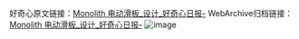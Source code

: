 好奇心原文链接：[Monolith 电动滑板_设计_好奇心日报-](https://www.qdaily.com/articles/7350.html)
WebArchive归档链接：[Monolith 电动滑板_设计_好奇心日报-](http://web.archive.org/web/20190623172248/https://www.qdaily.com/articles/7350.html)
![image](http://ww3.sinaimg.cn/large/007d5XDply1g3wihld6rxj30u03lbqlo)